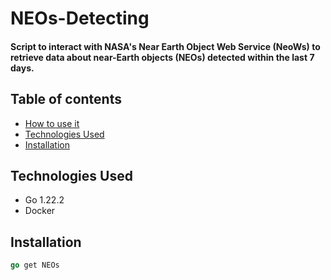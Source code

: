 # NEOs-Detecting

#### Script to interact with NASA's Near Earth Object Web Service (NeoWs) to retrieve data about near-Earth objects (NEOs) detected within the last 7 days.

## Table of contents
* [How to use it](#How-to-use-it)
* [Technologies Used](#Technologies-Used)
* [Installation](#Installation)

  

## Technologies Used
* Go 1.22.2
* Docker


## Installation
```go
go get NEOs
```
